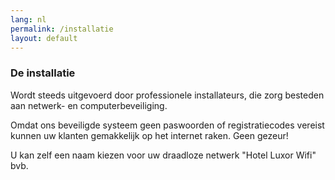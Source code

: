 ```yaml
---
lang: nl
permalink: /installatie
layout: default
---
```


### De installatie
Wordt steeds uitgevoerd door professionele installateurs, die zorg besteden aan netwerk- en computerbeveiliging.

Omdat ons beveiligde systeem geen paswoorden of registratiecodes vereist kunnen uw klanten gemakkelijk op het internet raken. Geen gezeur!

U kan zelf een naam kiezen voor uw draadloze netwerk "Hotel Luxor Wifi" bvb.
